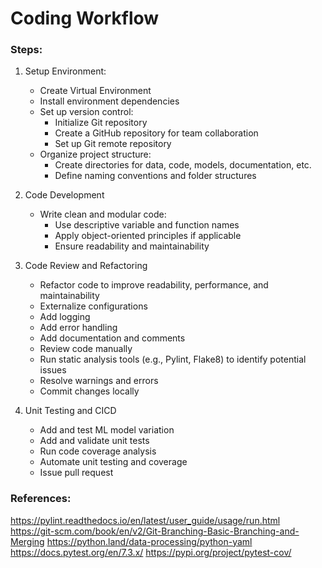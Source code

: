 # Coding Workflow

### Steps:

1) Setup Environment:
    - Create Virtual Environment
    - Install environment dependencies
    - Set up version control:
        - Initialize Git repository
        - Create a GitHub repository for team collaboration
        - Set up Git remote repository
    - Organize project structure:
        - Create directories for data, code, models, documentation, etc.
        - Define naming conventions and folder structures

2) Code Development
    - Write clean and modular code:
        - Use descriptive variable and function names
        - Apply object-oriented principles if applicable
        - Ensure readability and maintainability

3) Code Review and Refactoring
    - Refactor code to improve readability, performance, and maintainability
    - Externalize configurations
    - Add logging
    - Add error handling
    - Add documentation and comments
    - Review code manually
    - Run static analysis tools (e.g., Pylint, Flake8) to identify potential issues
    - Resolve warnings and errors
    - Commit changes locally

3) Unit Testing and CICD
    - Add and test ML model variation
    - Add and validate unit tests
    - Run code coverage analysis
    - Automate unit testing and coverage
    - Issue pull request

### References:

https://pylint.readthedocs.io/en/latest/user_guide/usage/run.html
https://git-scm.com/book/en/v2/Git-Branching-Basic-Branching-and-Merging
https://python.land/data-processing/python-yaml
https://docs.pytest.org/en/7.3.x/
https://pypi.org/project/pytest-cov/
